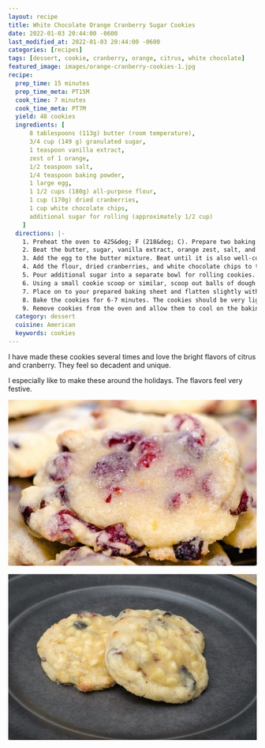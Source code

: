 ```yaml
---
layout: recipe
title: White Chocolate Orange Cranberry Sugar Cookies
date: 2022-01-03 20:44:00 -0600
last_modified_at: 2022-01-03 20:44:00 -0600
categories: [recipes]
tags: [dessert, cookie, cranberry, orange, citrus, white chocolate]
featured_image: images/orange-cranberry-cookies-1.jpg
recipe:
  prep_time: 15 minutes
  prep_time_meta: PT15M
  cook_time: 7 minutes
  cook_time_meta: PT7M
  yield: 48 cookies
  ingredients: [
      8 tablespoons (113g) butter (room temperature),
      3/4 cup (149 g) granulated sugar,
      1 teaspoon vanilla extract,
      zest of 1 orange,
      1/2 teaspoon salt,
      1/4 teaspoon baking powder,
      1 large egg,
      1 1/2 cups (180g) all-purpose flour,
      1 cup (170g) dried cranberries,
      1 cup white chocolate chips,
      additional sugar for rolling (approximately 1/2 cup)
    ]
  directions: |-
    1. Preheat the oven to 425&deg; F (218&deg; C). Prepare two baking sheets with baking grease or by lining with parchment or silicone baking mats.
    2. Beat the butter, sugar, vanilla extract, orange zest, salt, and baking powder until the mixture is well-combined.
    3. Add the egg to the butter mixture. Beat until it is also well-combined.
    4. Add the flour, dried cranberries, and white chocolate chips to the butter mixture. Stir until well-combined.
    5. Pour additional sugar into a separate bowl for rolling cookies.
    6. Using a small cookie scoop or similar, scoop out balls of dough and then roll in your hands until round. Drop into the sugar and roll until coated.
    7. Place on to your prepared baking sheet and flatten slightly with the palm of your hand or a glass. Cookies should be 1-2 inches apart.
    8. Bake the cookies for 6-7 minutes. The cookies should be very lightly toasted around the edges (a light brown), and may not appear totally set. This is normal - the cookies will firm up as they cool.
    9. Remove cookies from the oven and allow them to cool on the baking sheet.
  category: dessert
  cuisine: American
  keywords: cookies
---
```

I have made these cookies several times and love the bright flavors of citrus and cranberry. They feel so decadent and unique.

I especially like to make these around the holidays. The flavors feel very festive.

![White Chocolate Orange Cranberry Sugar Cookies](/images/orange-cranberry-cookies-1.jpg)

![White Chocolate Orange Cranberry Sugar Cookies](/images/orange-cranberry-cookies-2.jpg)